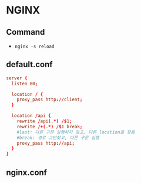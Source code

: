 # NGINX

## Command

- `nginx -s reload`

## default.conf

```conf
server {
  listen 80;

  location / {
    proxy_pass http://client;
  }

  location /api {
    rewrite /api(.*) /$1;
    rewrite /+(.*) /$1 break;
    #last: 다른 구문 실행하지 않고, 다른 location을 찾음
    #break: 경로 그만찾고, 다른 구문 실행
    proxy_pass http://api;
  }
}
```

## nginx.conf
